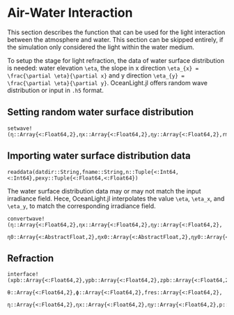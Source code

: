 # Air-Water Interaction

This section describes the function that can be used for the light interaction between the atmosphere and water. This section can be skipped entirely, if the simulation only considered the light within the water medium.

To setup the stage for light refraction, the data of water surface distribution is needed: water elevation `\eta`, the slope in x direction `\eta_{x} = \frac{\partial \eta}{\partial x}` and y direction `\eta_{y} = \frac{\partial \eta}{\partial y}`. OceanLight.jl offers random wave distribution or input in `.h5` format. 

## Setting random water surface distribution

```@docs
setwave!(η::Array{<:Float64,2},ηx::Array{<:Float64,2},ηy::Array{<:Float64,2},rms::Float64,p::Param)
```

## Importing water surface distribution data

```@docs
readdata(datdir::String,fname::String,n::Tuple{<:Int64,<:Int64},pexy::Tuple{<:Float64,<:Float64})
```
The water surface distribution data may or may not match the input irradiance field. Hece, OceanLight.jl interpolates the value `\eta`, `\eta_x`, and `\eta_y`, to match the corresponding irradiance field. 

```@docs
convertwave!(η::Array{<:Float64,2},ηx::Array{<:Float64,2},ηy::Array{<:Float64,2},
                      η0::Array{<:AbstractFloat,2},ηx0::Array{<:AbstractFloat,2},ηy0::Array{<:AbstractFloat,2},kbc=0::Int64)
```

## Refraction

```@docs
interface!(xpb::Array{<:Float64,2},ypb::Array{<:Float64,2},zpb::Array{<:Float64,2},
                    θ::Array{<:Float64,2},ϕ::Array{<:Float64,2},fres::Array{<:Float64,2},
                    η::Array{<:Float64,2},ηx::Array{<:Float64,2},ηy::Array{<:Float64,2},p::Param)
```